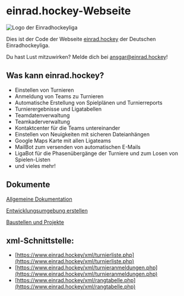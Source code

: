 # einrad.hockey-Webseite
![Logo der Einradhockeyliga](https://einrad.hockey/bilder/logo_lang_small.png)

Dies ist der Code der Webseite [einrad.hockey](https://einrad.hockey) der Deutschen Einradhockeyliga.

Du hast Lust mitzuwirken? Melde dich bei ansgar@einrad.hockey!

## Was kann einrad.hockey?

* Einstellen von Turnieren 
* Anmeldung von Teams zu Turnieren
* Automatische Erstellung von Spielplänen und Turnierreports
* Turnierergebnisse und Ligatabellen
* Teamdatenverwaltung
* Teamkaderverwaltung
* Kontaktcenter für die Teams untereinander
* Einstellen von Neuigkeiten mit sicheren Dateianhängen
* Google Maps Karte mit allen Ligateams
* MailBot zum versenden von automatischen E-Mails
* LigaBot für die Phasenübergänge der Turniere und zum Losen von Spielen-Listen
* und vieles mehr!

## Dokumente

[Allgemeine Dokumentation](http://einrad.hockey/dokumente/dokumetation/allgemeine_dokumentation.pdf)

[Entwicklungsumgebung erstellen](http://einrad.hockey/dokumente/dokumetation/entwicklungsumgebung_erstellen.pdf)

[Baustellen und Projekte](http://einrad.hockey/dokumente/dokumetation/baustellen_und_projekte.pdf)

## xml-Schnittstelle:

* [https://www.einrad.hockey/xml/turnierliste.php](https://www.einrad.hockey/xml/turnierliste.php)
* [https://www.einrad.hockey/xml/turnieranmeldungen.php](https://www.einrad.hockey/xml/turnieranmeldungen.php)
* [https://www.einrad.hockey/xml/rangtabelle.php](https://www.einrad.hockey/xml/rangtabelle.php)
